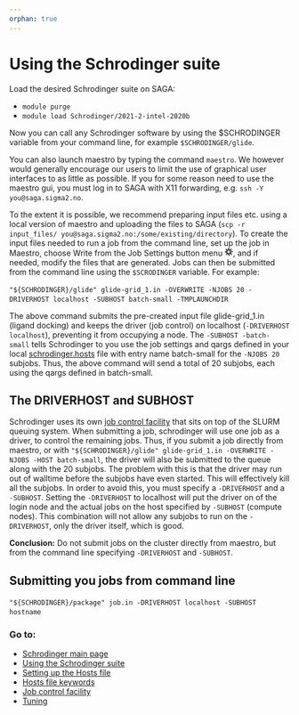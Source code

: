 ```yaml
---
orphan: true
---
```


# Using the Schrodinger suite

Load the desired Schrodinger suite on SAGA:
* `module purge`
* `module load Schrodinger/2021-2-intel-2020b`

Now you can call any Schrodinger software by using the \$SCHRODINGER variable from your command line, for example
`$SCHRODINGER/glide`.

You can also launch maestro by typing the command `maestro`. We however would generally encourage our users
to limit the use of graphical user interfaces to as little as possible. If you for some reason need to use the 
maestro gui, you must log in to SAGA with X11 forwarding, e.g. `ssh -Y you@saga.sigma2.no`.

To the extent it is possible, we recommend preparing input files etc. using a local version of maestro and uploading
the files to SAGA (`scp -r input_files/ you@saga.sigma2.no:/some/existing/directory`). To create the input files needed
to run a job from the command line, set up the job in Maestro, choose Write from the Job Settings button menu 
![settings](figures/settings.png), and if needed, modify the files that are generated. Jobs can then be submitted from
the command line using the `$SCRODINGER` variable. For example:

`"${SCHRODINGER}/glide" glide-grid_1.in -OVERWRITE -NJOBS 20 -DRIVERHOST localhost -SUBHOST batch-small -TMPLAUNCHDIR`

The above command submits the pre-created input file glide-grid_1.in (ligand docking) and keeps the driver (job control) 
on localhost (`-DRIVERHOST localhost`), preventing it from occupying a node. The `-SUBHOST -batch-small` tells 
Schrodinger to you use the job settings and qargs defined in your local [schrodinger.hosts](schrodinger_hosts.md) file 
with entry name batch-small for the `-NJOBS 20` subjobs. Thus, the above command will send a total of 20 subjobs, each
using the qargs defined in batch-small. 

## The DRIVERHOST and SUBHOST
Schrodinger uses its own [job control facility](job_control.md) that sits on top of the SLURM queuing system. When 
submitting a job, schrodinger will use one job as a driver, to control the remaining jobs. Thus, if you submit a job 
directly from maestro, or with `"${SCHRODINGER}/glide" glide-grid_1.in -OVERWRITE -NJOBS -HOST batch-small`, the driver 
will also be submitted to the queue along with the 20 subjobs. The problem with this is that the driver may run out of 
walltime before the subjobs have even started. This will effectively kill all the subjobs. In order to avoid this, you 
must specify a `-DRIVERHOST` and a `-SUBHOST`. Setting the `-DRIVERHOST` to localhost will put the driver on of the login 
node and the actual jobs on the host specified by `-SUBHOST` (compute nodes). This combination will not allow any subjobs 
to run on the `-DRIVERHOST`, only the driver itself, which is good. 

**Conclusion:** Do not submit jobs on the cluster directly from maestro, but from the command line specifying 
`-DRIVERHOST` and `-SUBHOST`.

## Submitting you jobs from command line
`"${SCHRODINGER}/package" job.in -DRIVERHOST localhost -SUBHOST hostname`

### Go to:
* [Schrodinger main page](schrodinger.md)
* [Using the Schrodinger suite](schrodinger_usage.md)
* [Setting up the Hosts file](schrodinger_hosts.md)
* [Hosts file keywords](host_file_settings.md)
* [Job control facility](job_control.md)
* [Tuning](tuning.md)
